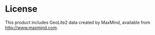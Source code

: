 # License

This product includes GeoLite2 data created by MaxMind, available from
<a href="http://www.maxmind.com">http://www.maxmind.com</a>.

